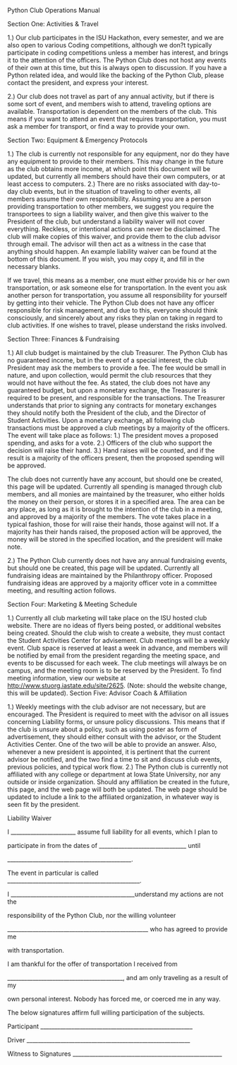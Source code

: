 Python Club Operations Manual Section One: Activities & Travel 1.)	Our club participates in the ISU Hackathon, every semester, and we are also open to various Coding competitions, although we don?t typically participate in coding competitions unless a member has interest, and brings it to the attention of the officers.  The Python Club does not host any events of their own at this time, but this is always open to discussion. If you have a Python related idea, and would like the backing of the Python Club, please contact the president, and express your interest. 2.)	Our club does not travel as part of any annual activity, but if there is some sort of event, and members wish to attend, traveling options are available. Transportation is dependent on the members of the club. This means if you want to attend an event that requires transportation, you must ask a member for transport, or find a way to provide your own. Section Two: Equipment & Emergency Protocols 1.)	The club is currently not responsible for any equipment, nor do they have any equipment to provide to their members. This may change in the future as the club obtains more income, at which point this document will be updated, but currently all members should have their own computers, or at least access to computers. 2.)	There are no risks associated with day-to-day club events, but in the situation of traveling to other events, all members assume their own responsibility. Assuming you are a person providing transportation to other members, we suggest you require the transportees to sign a liability waiver, and then give this waiver to the President of the club, but understand a liability waiver will not cover everything. Reckless, or intentional actions can never be disclaimed. The club will make copies of this waiver, and provide them to the club advisor through email. The advisor will then act as a witness in the case that anything should happen.  An example liability waiver can be found at the bottom of this document. If you wish, you may copy it, and fill in the necessary blanks.  If we travel, this means as a member, one must either provide his or her own transportation, or ask someone else for transportation. In the event you ask another person for transportation, you assume all responsibility for yourself by getting into their vehicle. The Python Club does not have any officer responsible for risk management, and due to this, everyone should think consciously, and sincerely about any risks they plan on taking in regard to club activities. If one wishes to travel, please understand the risks involved. Section Three: Finances & Fundraising1.)	All club budget is maintained by the club Treasurer. The Python Club has no guaranteed income, but in the event of a special interest, the club President may ask the members to provide a fee. The fee would be small in nature, and upon collection, would permit the club resources that they would not have without the fee. As stated, the club does not have any guaranteed budget, but upon a monetary exchange, the Treasurer is required to be present, and responsible for the transactions. The Treasurer understands that prior to signing any contracts for monetary exchanges they should notify both the President of the club, and the Director of Student Activities. Upon a monetary exchange, all following club transactions must be approved a club meetings by a majority of the officers. The event will take place as follows: 	1.) The president moves a proposed spending, and asks for a vote. 	2.) Officers of the club who support the decision will raise their hand. 3.) Hand raises will be counted, and if the result is a majority of the officers present, then the proposed spending will be approved. 	The club does not currently have any account, but should one be created, this page will be updated. Currently all spending is managed through club members, and all monies are maintained by the treasurer, who either holds the money on their person, or stores it in a specified area. The area can be any place, as long as it is brought to the intention of the club in a meeting, and approved by a majority of the members. The vote takes place in a typical fashion, those for will raise their hands, those against will not. If a majority has their hands raised, the proposed action will be approved, the money will be stored in the specified location, and the president will make note.  2.)	The Python Club currently does not have any annual fundraising events, but should one be created, this page will be updated. Currently all fundraising ideas are maintained by the Philanthropy officer. Proposed fundraising ideas are approved by a majority officer vote in a committee meeting, and resulting action follows. Section Four: Marketing & Meeting Schedule 1.)	Currently all club marketing will take place on the ISU hosted club website. There are no ideas of flyers being posted, or additional websites being created. Should the club wish to create a website, they must contact the Student Activities Center for advisement. Club meetings will be a weekly event. Club space is reserved at least a week in advance, and members will be notified by email from the president regarding the meeting space, and events to be discussed for each week. The club meetings will always be on campus, and the meeting room is to be reserved by the President. To find meeting information, view our website at http://www.stuorg.iastate.edu/site/2625. (Note: should the website change, this will be updated). Section Five: Advisor Coach & Affiliation 1.)	Weekly meetings with the club advisor are not necessary, but are encouraged. The President is required to meet with the advisor on all issues concerning Liability forms, or unsure policy discussions. This means that if the club is unsure about a policy, such as using poster as form of advertisement, they should either consult with the advisor, or the Student Activities Center. One of the two will be able to provide an answer. Also, whenever a new president is appointed, it is pertinent that the current advisor be notified, and the two find a time to sit and discuss club events, previous policies, and typical work flow. 2.)	The Python club is currently not affiliated with any college or department at Iowa State University, nor any outside or inside organization.  Should any affiliation be created in the future, this page, and the web page will both be updated. The web page should be updated to include a link to the affiliated organization, in whatever way is seen fit by the president. Liability Waiver I _______________________ assume full liability for all events, which I plan to participate in from the dates of _______________________________ until 	____________________________________________. The event in particular is called _______________________________________________.I ____________________________________________understand my actions are not the responsibility of the Python Club, nor the willing volunteer __________________________________________________ who has agreed to provide me with transportation. I am thankful for the offer of transportation I received from _________________________________________, and am only traveling as a result of my own personal interest.  Nobody has forced me, or coerced me in any way. The below signatures affirm full willing participation of the subjects. Participant ______________________________________________________Driver __________________________________________________________Witness to Signatures _____________________________________________________